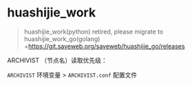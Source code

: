 # huashijie_work

> huashijie_work(python) retired, please migrate to huashijie_work_go(golang) +https://git.saveweb.org/saveweb/huashijie_go/releases

ARCHIVIST （节点名）读取优先级：

`ARCHIVIST` 环境变量 > `ARCHIVIST.conf` 配置文件
